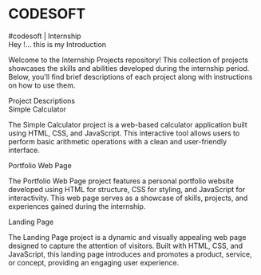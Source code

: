 # CODESOFT
#codesoft | Internship<br>
Hey !... this is my 
Introduction

Welcome to the Internship Projects repository! This collection of projects showcases the skills and abilities developed during the internship period. Below, you'll find brief descriptions of each project along with instructions on how to use them.<br>

Project Descriptions<br>
Simple Calculator<br>

The Simple Calculator project is a web-based calculator application built using HTML, CSS, and JavaScript. This interactive tool allows users to perform basic arithmetic operations with a clean and user-friendly interface.<br>

Portfolio Web Page<br>

The Portfolio Web Page project features a personal portfolio website developed using HTML for structure, CSS for styling, and JavaScript for interactivity. This web page serves as a showcase of skills, projects, and experiences gained during the internship.<br>

Landing Page<br>

The Landing Page project is a dynamic and visually appealing web page designed to capture the attention of visitors. Built with HTML, CSS, and JavaScript, this landing page introduces and promotes a product, service, or concept, providing an engaging user experience.<br>
